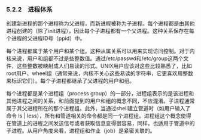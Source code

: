 ### 5.2.2　进程体系

创建新进程的那个进程称为父进程，而新进程被称为子进程。每个进程都是由其他进程创建的（除了init进程），因此每个子进程都有一个父进程。这种关系保存在每个进程的父进程ID号（ppid）中。

每个进程都属于某个用户和某个组。这种从属关系可以用来实现访问控制。对于内核来说，用户和组都不过是些整数值。通过/etc/passwd和/etc/group这两个文件，这些整数被映射成人们易读的形式。UNIX用户应该对这些比较熟悉了，比如root用户、wheel组（通常来说，内核不关心这些易读的字符串，它更喜欢用整数来标识它们）。每个子进程都继承了父进程的用户和组。

每个进程都是某个进程组（process group）的一部分，进程组表示的是该进程和其他进程之间的关系，和前面提到的用户和组的概念不同，不应混淆。子进程通常属于其父进程所在的那个进程组。此外，当通过shell建立管道时（如用户输入了命令 ls | less），所有和管道相关的命令都是同一个进程组。进程组这个概念使得在管道上的进程之间发送信号或者获取信息变得很容易，同样，也适用于管道中的子进程。从用户角度来看，进程组和作业（job）是紧密关联的。


